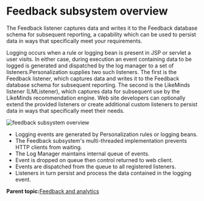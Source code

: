# Feedback subsystem overview

The Feedback listener captures data and writes it to the Feedback database schema for subsequent reporting, a capability which can be used to persist data in ways that specifically meet your requirements.

Logging occurs when a rule or logging bean is present in JSP or servlet a user visits. In either case, during execution an event containing data to be logged is generated and dispatched by the log manager to a set of listeners.Personalization supplies two such listeners. The first is the Feedback listener, which captures data and writes it to the Feedback database schema for subsequent reporting. The second is the LikeMinds listener \(LMListener\), which captures data for subsequent use by the LikeMinds recommendation engine. Web site developers can optionally extend the provided listeners or create additional custom listeners to persist data in ways that specifically meet their needs.

![feedback subsystem overview](../images/feedback_subsystem.jpg)

-   Logging events are generated by Personalization rules or logging beans.
-   The Feedback subsystem's multi-threaded implementation prevents HTTP clients from waiting.
-   The Log Manager maintains internal queue of events.
-   Event is dropped on queue then control returned to web client.
-   Events are dispatched from the queue to all registered listeners.
-   Listeners in turn persist and process the data contained in the logging event.

**Parent topic:**[Feedback and analytics](../pzn/pzn_feedbackanalytics.md)

